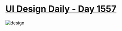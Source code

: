 # [UI Design Daily - Day 1557](https://www.uidesigndaily.com)

![design](https://www.uidesigndaily.com/uploads/1557/day_1557.png)
